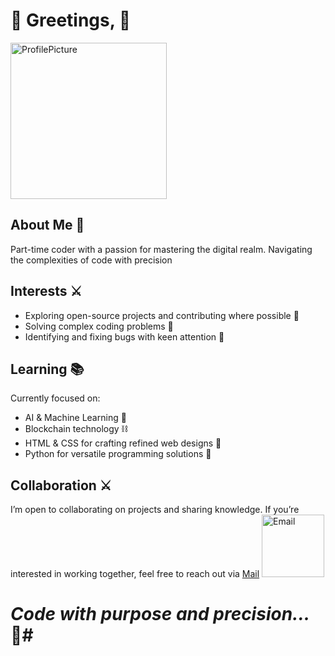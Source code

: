 # 🌌 Greetings, 🌌

<img src="https://i.imgur.com/qJjkTe6.jpeg" alt="ProfilePicture" width="250" />

## About Me 🖤 ##
Part-time coder with a passion for mastering the digital realm. Navigating the complexities of code with precision
## Interests ⚔️ ##
- Exploring open-source projects and contributing where possible 🌌
- Solving complex coding problems 🧩
- Identifying and fixing bugs with keen attention 🐜
## Learning 📚
Currently focused on:
- AI & Machine Learning 🤖
- Blockchain technology ⛓️
- HTML & CSS for crafting refined web designs 🎨
- Python for versatile programming solutions 🐍
## Collaboration ⚔️
I’m open to collaborating on projects and sharing knowledge. If you’re interested in working together, feel free to reach out via [Mail](mailto:darthcoder2006@proton.me)
<img src="https://i.imgur.com/uZZKId2.jpeg" alt="Email" width="100" href='mailto:darthcoder2006@proton.me' />
# *Code with purpose and precision...* 🖤#

